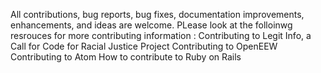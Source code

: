 All contributions, bug reports, bug fixes, documentation improvements, enhancements, and ideas are welcome.
PLease look at the folloinwg resrouces for more contributing information : 
Contributing to Legit Info, a Call for Code for Racial Justice Project
Contributing to OpenEEW
Contributing to Atom
How to contribute to Ruby on Rails
